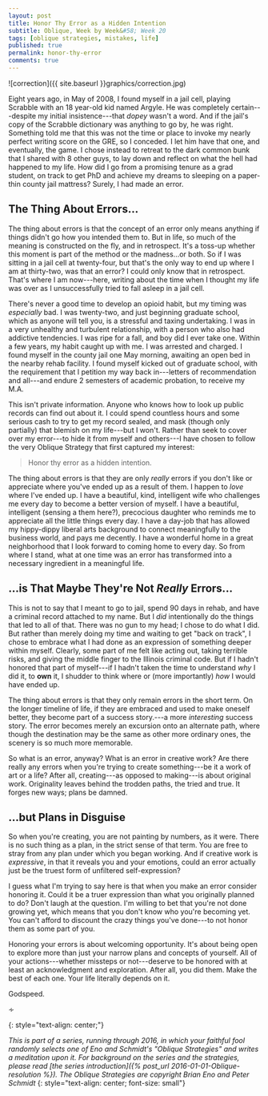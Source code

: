 ```yaml
---
layout: post
title: Honor Thy Error as a Hidden Intention
subtitle: Oblique, Week by Week&#58; Week 20
tags: [oblique strategies, mistakes, life]
published: true
permalink: honor-thy-error
comments: true
---
```

![correction]({{ site.baseurl }}graphics/correction.jpg)


Eight years ago, in May of 2008, I found myself in a jail cell, playing Scrabble with an 18 year-old kid named Argyle. He was completely certain---despite my initial insistence---that *dopey* wasn't a word. And if the jail's copy of the Scrabble dictionary was anything to go by, he was right. Something told me that this was not the time or place to invoke my nearly perfect writing score on the GRE, so I conceded. I let him have that one, and eventually, the game. I chose instead to retreat to the dark common bunk that I shared with 8 other guys, to lay down and reflect on what the hell had happened to my life. How did I go from a promising tenure as a grad student, on track to get PhD and achieve my dreams to sleeping on a paper-thin county jail mattress? Surely, I had made an error.

<!--more-->


## The Thing About Errors...

The thing about errors is that the concept of an error only means anything if things didn't go how you intended them to. But in life, so much of the meaning is constructed on the fly, and in retrospect. It's a toss-up whether this moment is part of the method or the madness...or both. So if I was sitting in a jail cell at twenty-four, but that's the only way to end up where I am at thirty-two, was that an error? I could only know that in retrospect. That's where I am now---here, writing about the time when I thought my life was over as I unsuccessfully tried to fall asleep in a jail cell.

There's never a good time to develop an opioid habit, but my timing was *especially* bad. I was twenty-two, and just beginning graduate school, which as anyone will tell you, is a stressful and taxing undertaking. I was in a very unhealthy and turbulent relationship, with a person who also had addictive tendencies. I was ripe for a fall, and boy did I ever take one. Within a few years, my habit caught up with me. I was arrested and charged. I found myself in the county jail one May morning, awaiting an open bed in the nearby rehab facility. I found myself kicked out of graduate school, with the requirement that I petition my way back in---letters of recommendation and all---and endure 2 semesters of academic probation, to receive my M.A.

This isn't private information. Anyone who knows how to look up public records can find out about it. I could spend countless hours and some serious cash to try to get my record sealed, and mask (though only partially) that blemish on my life---but I won't. Rather than seek to cover over my error---to hide it from myself and others---I have chosen to follow the very Oblique Strategy that first captured my interest:

>Honor thy error as a hidden intention.

The thing about errors is that they are only *really* errors if you don't like or appreciate where you've ended up as a result of them. I happen to *love* where I've ended up. I have a beautiful, kind, intelligent wife who challenges me every day to become a better version of myself. I have a beautiful, intelligent (sensing a them here?), precocious daughter who reminds me to appreciate all the little things every day. I have a day-job that has allowed my hippy-dippy liberal arts background to connect meaningfully to the business world, and pays me decently. I have a wonderful home in a great neighborhood that I look forward to coming home to every day. So from where I stand, what at one time was an error has transformed into a necessary ingredient in a meaningful life.


## ...is That Maybe They're Not *Really* Errors...

This is not to say that I meant to go to jail, spend 90 days in rehab, and have a criminal record attached to my name. But I *did* intentionally do the things that led to all of that. There was no gun to my head; I chose to do what I did. But rather than merely doing my time and waiting to get "back on track", I chose to embrace what I had done as an expression of something deeper within myself. Clearly, some part of me felt like acting out, taking terrible risks, and giving the middle finger to the Illinois criminal code. But if I hadn't honored that part of myself---if I hadn't taken the time to understand *why* I did it, to **own** it, I shudder to think where or (more importantly) *how* I would have ended up.

The thing about errors is that they only remain errors in the short term. On the longer timeline of life, if they are embraced and used to make oneself better, they become part of a success story.---a more *interesting* success story. The error becomes merely an excursion onto an alternate path, where though the destination may be the same as other more ordinary ones, the  scenery is so much more memorable.

So what is an error, anyway? What is an error in creative work? Are there really any errors when you're trying to create something---be it a work of art or a life? After all, creating---as opposed to making---is about original work. Originality leaves behind the trodden paths, the tried and true. It forges new ways; plans be damned.


## ...but Plans in Disguise

So when you're creating, you are not painting by numbers, as it were.  There is no such thing as a plan, in the strict sense of that term. You are free to stray from any plan under which you began working. And if creative work is *expressive*, in that it reveals you and your emotions, could an error actually just be the truest form of unfiltered self-expression?

I guess what I'm trying to say here is that when you make an error consider honoring it. Could it be a truer expression than what you originally planned to do? Don't laugh at the question. I'm willing to bet that you're not done growing yet, which means that you don't know who you're becoming yet. You can't afford to discount the crazy things you've done---to not honor them as some part of you.

Honoring your errors is about welcoming opportunity. It's about being open to explore more than just your narrow plans and concepts of yourself. All of your actions---whether missteps or not---deserve to be honored with at least an acknowledgment and exploration. After all, you did them. Make the best of each one. Your life literally depends on it.

Godspeed.

<p>&homtht;</p>
{: style="text-align: center;"}

*This is part of a series, running through 2016, in which your faithful fool randomly selects one of Eno and Schmidt's "Oblique Strategies" and writes a meditation upon it. For background on the series and the strategies, please read [the series introduction]({% post_url 2016-01-01-Oblique-resolution %}). The Oblique Strategies are copyright Brian Eno and Peter Schmidt*
{: style="text-align: center; font-size: small"}

